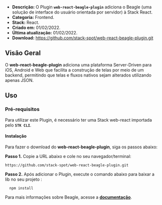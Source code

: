 - **Descrição:** O Plugin **`web-react-beagle-plugin`** adiciona o Beagle (uma solução de interface do usuário orientada por servidor) à Stack React.
- **Categoria:** Frontend.
- **Stack:** React.
- **Criado em:** 01/02/2022. 
- **Última atualização:** 01/02/2022.
- **Download:** https://github.com/stack-spot/web-react-beagle-plugin.git


## **Visão Geral**

O **web-react-beagle-plugin** adiciona uma plataforma Server-Driven para iOS, Android e Web que facilita a construção de telas por meio de um backend, permitindo que telas e fluxos nativos sejam alterados utilizando apenas JSON.

## **Uso**

### **Pré-requisitos**
Para utilizar este Plugin, é necessário ter uma Stack web-react importada pelo **`STK CLI`**.

#### Instalação
Para fazer o download do **web-react-beagle-plugin**, siga os passos abaixo:

**Passo 1.** Copie a URL abaixo e cole no seu navegador/terminal:
```
https://github.com/stack-spot/web-react-beagle-plugin.git
```

**Passo 2.** Após adicionar o Plugin, execute o comando abaixo para baixar a lib no seu projeto :

```
  npm install
```
Para mais informações sobre Beagle, acesse a [**documentação**](https://usebeagle.io/).
